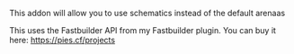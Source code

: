 This addon will allow you to use schematics instead of the default arenaas

This uses the Fastbuilder API from my Fastbuilder plugin. You can buy it here: https://pies.cf/projects
